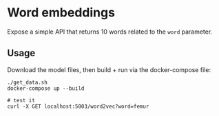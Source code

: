 # Word embeddings

Expose a simple API that returns 10 words related to the `word` parameter.

## Usage

Download the model files, then build + run via the docker-compose file:


```
./get_data.sh
docker-compose up --build

# test it
curl -X GET localhost:5003/word2vec?word=femur
```
